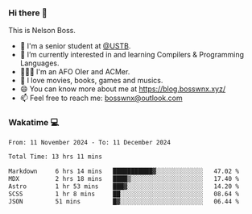 ### Hi there 👋

<!--
**bosswnx/bosswnx** is a ✨ _special_ ✨ repository because its `README.md` (this file) appears on your GitHub profile.

Here are some ideas to get you started:

- 🔭 I’m currently working on ...
- 🌱 I’m currently learning ...
- 👯 I’m looking to collaborate on ...
- 🤔 I’m looking for help with ...
- 💬 Ask me about ...
- 📫 How to reach me: ...
- 😄 Pronouns: ...
- ⚡ Fun fact: ...
-->

This is Nelson Boss.

- 🏫 I'm a senior student at [@USTB](https://www.ustb.edu.cn/).
- 🌱 I’m currently interested in and learning Compilers & Programming Languages.
- 🧑🏻‍💻 I'm an AFO OIer and ACMer.
- 🥰 I love movies, books, games and musics.
- 😄 You can know more about me at https://blog.bosswnx.xyz/
- 📫 Feel free to reach me: bosswnx@outlook.com

### Wakatime 💻

<!--START_SECTION:waka-->

```txt
From: 11 November 2024 - To: 11 December 2024

Total Time: 13 hrs 11 mins

Markdown     6 hrs 14 mins   ███████████▓░░░░░░░░░░░░░   47.02 %
MDX          2 hrs 18 mins   ████▒░░░░░░░░░░░░░░░░░░░░   17.40 %
Astro        1 hr 53 mins    ███▓░░░░░░░░░░░░░░░░░░░░░   14.20 %
SCSS         1 hr 8 mins     ██░░░░░░░░░░░░░░░░░░░░░░░   08.64 %
JSON         51 mins         █▓░░░░░░░░░░░░░░░░░░░░░░░   06.44 %
```

<!--END_SECTION:waka-->
